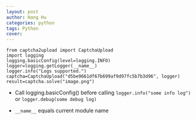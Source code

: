 ```yaml
---
layout: post
author: Hang Hu
categories: python
tags: Python 
cover: 
---
```


```
from captcha2upload import CaptchaUpload
import logging
logging.basicConfig(level=logging.INFO)
logger=logging.getLogger(__name__)
logger.info("Logs supported.")
captcha=CaptchaUpload("d5be9661df67b699af9d97fc5b7b3d96", logger)
result=captcha.solve("image.png")
```


- Call logging.basicConfig() before calling `logger.info("some info log")` or `logger.debug(some debug log)`

- `__name__` equals current module name
